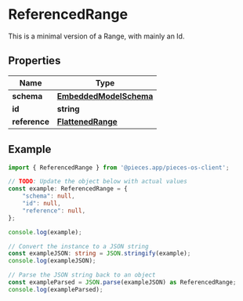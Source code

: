 
# ReferencedRange

This is a minimal version of a Range, with mainly an Id.

## Properties

Name | Type
------------ | -------------
**schema** | [**EmbeddedModelSchema**](EmbeddedModelSchema)
**id** | **string**
**reference** | [**FlattenedRange**](FlattenedRange)

## Example

```typescript
import { ReferencedRange } from '@pieces.app/pieces-os-client';

// TODO: Update the object below with actual values
const example: ReferencedRange = {
    "schema": null,
    "id": null,
    "reference": null,
};

console.log(example);

// Convert the instance to a JSON string
const exampleJSON: string = JSON.stringify(example);
console.log(exampleJSON);

// Parse the JSON string back to an object
const exampleParsed = JSON.parse(exampleJSON) as ReferencedRange;
console.log(exampleParsed);
```


